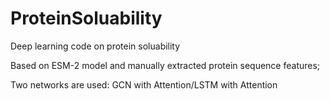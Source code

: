 # ProteinSoluability
Deep learning code on protein soluability

Based on ESM-2 model and manually extracted protein sequence features;

Two networks are used: GCN with Attention/LSTM with Attention
